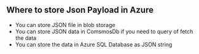 ## Where to store Json Payload in Azure 
- You can store JSON file in blob storage
- You can store JSON data in ComsmosDb if you need to query of fetch the data
- You can store the data in Azure SQL Database as JSON string
